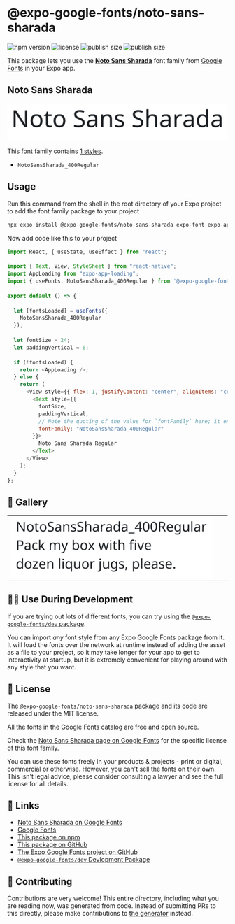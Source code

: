 # @expo-google-fonts/noto-sans-sharada

![npm version](https://flat.badgen.net/npm/v/@expo-google-fonts/noto-sans-sharada)
![license](https://flat.badgen.net/github/license/expo/google-fonts)
![publish size](https://flat.badgen.net/packagephobia/install/@expo-google-fonts/noto-sans-sharada)
![publish size](https://flat.badgen.net/packagephobia/publish/@expo-google-fonts/noto-sans-sharada)

This package lets you use the [**Noto Sans Sharada**](https://fonts.google.com/specimen/Noto+Sans+Sharada) font family from [Google Fonts](https://fonts.google.com/) in your Expo app.

## Noto Sans Sharada

![Noto Sans Sharada](./font-family.png)

This font family contains [1 styles](#-gallery).

- `NotoSansSharada_400Regular`

## Usage

Run this command from the shell in the root directory of your Expo project to add the font family package to your project

```sh
npx expo install @expo-google-fonts/noto-sans-sharada expo-font expo-app-loading
```

Now add code like this to your project

```js
import React, { useState, useEffect } from "react";

import { Text, View, StyleSheet } from "react-native";
import AppLoading from "expo-app-loading";
import { useFonts, NotoSansSharada_400Regular } from '@expo-google-fonts/noto-sans-sharada';

export default () => {

  let [fontsLoaded] = useFonts({
    NotoSansSharada_400Regular
  });

  let fontSize = 24;
  let paddingVertical = 6;

  if (!fontsLoaded) {
    return <AppLoading />;
  } else {
    return (
      <View style={{ flex: 1, justifyContent: "center", alignItems: "center" }}>
        <Text style={{
          fontSize,
          paddingVertical,
          // Note the quoting of the value for `fontFamily` here; it expects a string!
          fontFamily: "NotoSansSharada_400Regular"
        }}>
          Noto Sans Sharada Regular
        </Text>
      </View>
    );
  }
};
```

## 🔡 Gallery


||||
|-|-|-|
|![NotoSansSharada_400Regular](./NotoSansSharada_400Regular.ttf.png)||||


## 👩‍💻 Use During Development

If you are trying out lots of different fonts, you can try using the [`@expo-google-fonts/dev` package](https://github.com/expo/google-fonts/tree/master/font-packages/dev#readme).

You can import _any_ font style from any Expo Google Fonts package from it. It will load the fonts over the network at runtime instead of adding the asset as a file to your project, so it may take longer for your app to get to interactivity at startup, but it is extremely convenient for playing around with any style that you want.


## 📖 License

The `@expo-google-fonts/noto-sans-sharada` package and its code are released under the MIT license.

All the fonts in the Google Fonts catalog are free and open source.

Check the [Noto Sans Sharada page on Google Fonts](https://fonts.google.com/specimen/Noto+Sans+Sharada) for the specific license of this font family.

You can use these fonts freely in your products & projects - print or digital, commercial or otherwise. However, you can't sell the fonts on their own. This isn't legal advice, please consider consulting a lawyer and see the full license for all details.

## 🔗 Links

- [Noto Sans Sharada on Google Fonts](https://fonts.google.com/specimen/Noto+Sans+Sharada)
- [Google Fonts](https://fonts.google.com/)
- [This package on npm](https://www.npmjs.com/package/@expo-google-fonts/noto-sans-sharada)
- [This package on GitHub](https://github.com/expo/google-fonts/tree/master/font-packages/noto-sans-sharada)
- [The Expo Google Fonts project on GitHub](https://github.com/expo/google-fonts)
- [`@expo-google-fonts/dev` Devlopment Package](https://github.com/expo/google-fonts/tree/master/font-packages/dev)

## 🤝 Contributing

Contributions are very welcome! This entire directory, including what you are reading now, was generated from code. Instead of submitting PRs to this directly, please make contributions to [the generator](https://github.com/expo/google-fonts/tree/master/packages/generator) instead.

